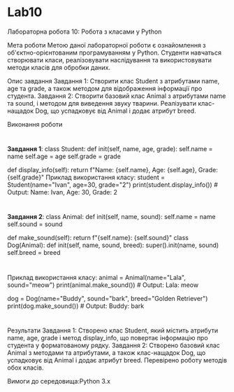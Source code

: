 # Lab10
Лабораторна робота 10: Робота з класами у Python

Мета роботи Метою даної лабораторної роботи є ознайомлення з об'єктно-орієнтованим програмуванням у Python. Студенти навчаться створювати класи, реалізовувати наслідування та використовувати методи класів для обробки даних.

Опис завдання Завдання 1: Створити клас Student з атрибутами name, age та grade, а також методом для відображення інформації про студента. Завдання 2: Створити базовий клас Animal з атрибутами name та sound, і методом для виведення звуку тварини. Реалізувати клас-нащадок Dog, що успадковує від Animal і додає атрибут breed.

Виконання роботи
#
**Завдання 1**: class Student: def init(self, name, age, grade): self.name = name self.age = age self.grade = grade

def display_info(self):
    return f"Name: {self.name}, Age: {self.age}, Grade: {self.grade}"
Приклад використання класу:
student = Student(name="Ivan", age=30, grade="2") print(student.display_info()) # Output: Name: Ivan, Age: 30, Grade: 2
#
**Завдання 2**: class Animal: def init(self, name, sound): self.name = name self.sound = sound

def make_sound(self):
    return f"{self.name}: {self.sound}"
class Dog(Animal): def init(self, name, sound, breed): super().init(name, sound) self.breed = breed
#
Приклад використання класу:
animal = Animal(name="Lala", sound="meow") print(animal.make_sound()) # Output: Lala: meow

dog = Dog(name="Buddy", sound="bark", breed="Golden Retriever") print(dog.make_sound()) # Output: Buddy: bark
#
Результати Завдання 1: Створено клас Student, який містить атрибути name, age, grade і метод display_info, що повертає інформацію про студента у форматованому рядку. Завдання 2: Створено базовий клас Animal з методами та атрибутами, а також клас-нащадок Dog, що успадковує від Animal і додає атрибут breed. Перевірено роботу методів обох класів.

Вимоги до середовища:Python 3.x
